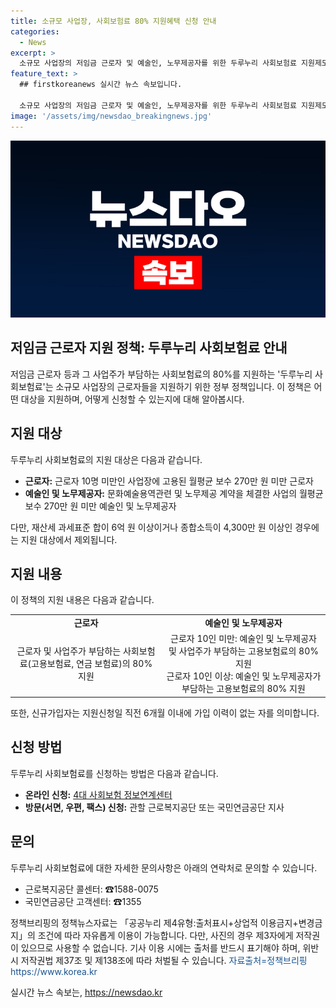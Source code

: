 ```yaml
---
title: 소규모 사업장, 사회보험료 80% 지원혜택 신청 안내
categories:
  - News
excerpt: >
  소규모 사업장의 저임금 근로자 및 예술인, 노무제공자를 위한 두루누리 사회보험료 지원제도는 월평균 보수 270만 원 미만 근로자에게 부담하는 사회보험료의 80%를 지원합니다. 이에 따라 지원 대상과 내용, 지원 방법, 문의처 등이 상세히 안내되어 있으며, 온라인 및 방문 신청이 가능합니다. (출처: 정책브리핑 www.korea.kr)
feature_text: >
  ## firstkoreanews 실시간 뉴스 속보입니다.

  소규모 사업장의 저임금 근로자 및 예술인, 노무제공자를 위한 두루누리 사회보험료 지원제도는 월평균 보수 270만 원 미만 근로자에게 부담하는 사회보험료의 80%를 지원합니다. 이에 따라 지원 대상과 내용, 지원 방법, 문의처 등이 상세히 안내되어 있으며, 온라인 및 방문 신청이 가능합니다. (출처: 정책브리핑 www.korea.kr)
image: '/assets/img/newsdao_breakingnews.jpg'
---
```


<p><img src="/assets/img/newsdao_breakingnews.jpg" alt="firstkoreanews 속보" /></p>

<h2>저임금 근로자 지원 정책: 두루누리 사회보험료 안내</h2>

<p data-ke-size="size16">저임금 근로자 등과 그 사업주가 부담하는 사회보험료의 80%를 지원하는 '두루누리 사회보험료'는 소규모 사업장의 근로자들을 지원하기 위한 정부 정책입니다. 이 정책은 어떤 대상을 지원하며, 어떻게 신청할 수 있는지에 대해 알아봅시다.</p>

<h2 data-ke-size="size26">지원 대상</h2>

<p data-ke-size="size16">두루누리 사회보험료의 지원 대상은 다음과 같습니다.</p>

<ul>
    <li><b>근로자:</b> 근로자 10명 미만인 사업장에 고용된 월평균 보수 270만 원 미만 근로자</li>
    <li><b>예술인 및 노무제공자:</b> 문화예술용역관련 및 노무제공 계약을 체결한 사업의 월평균 보수 270만 원 미만 예술인 및 노무제공자</li>
</ul>

<p data-ke-size="size16">다만, 재산세 과세표준 합이 6억 원 이상이거나 종합소득이 4,300만 원 이상인 경우에는 지원 대상에서 제외됩니다.</p>

<h2 data-ke-size="size26">지원 내용</h2>

<p data-ke-size="size16">이 정책의 지원 내용은 다음과 같습니다.</p>

<table>
    <tr>
        <td style="text-align: center; height: 17px;"><b>근로자</b></td>
        <td style="text-align: center; height: 17px;"><b>예술인 및 노무제공자</b></td>
    </tr>
    <tr>
        <td style="text-align: center; height: 17px;">근로자 및 사업주가 부담하는 사회보험료(고용보험료, 연금 보험료)의 80% 지원</td>
        <td style="text-align: center; height: 17px;">근로자 10인 미만: 예술인 및 노무제공자 및 사업주가 부담하는 고용보험료의 80% 지원<br>근로자 10인 이상: 예술인 및 노무제공자가 부담하는 고용보험료의 80% 지원</td>
    </tr>
</table>

<p data-ke-size="size16">또한, 신규가입자는 지원신청일 직전 6개월 이내에 가입 이력이 없는 자를 의미합니다.</p>

<h2 data-ke-size="size26">신청 방법</h2>

<p data-ke-size="size16">두루누리 사회보험료를 신청하는 방법은 다음과 같습니다.</p>

<ul>
    <li><b>온라인 신청:</b> <a href="https://www.socinet.go.kr" target="_blank" rel="noopener">4대 사회보험 정보연계센터</a></li>
    <li><b>방문(서면, 우편, 팩스) 신청:</b> 관할 근로복지공단 또는 국민연금공단 지사</li>
</ul>

<h2 data-ke-size="size26">문의</h2>

<p data-ke-size="size16">두루누리 사회보험료에 대한 자세한 문의사항은 아래의 연락처로 문의할 수 있습니다.</p>

<ul>
    <li>근로복지공단 콜센터: ☎1588-0075</li>
    <li>국민연금공단 고객센터: ☎1355</li>
</ul>

<p data-ke-size="size16">정책브리핑의 정책뉴스자료는 「공공누리 제4유형:출처표시+상업적 이용금지+변경금지」의 조건에 따라 자유롭게 이용이 가능합니다. 다만, 사진의 경우 제3자에게 저작권이 있으므로 사용할 수 없습니다. 기사 이용 시에는 출처를 반드시 표기해야 하며, 위반 시 저작권법 제37조 및 제138조에 따라 처벌될 수 있습니다. <span style="color: #1a5490;">자료출처=정책브리핑 https://www.korea.kr</span></p>
실시간 뉴스 속보는, <a href="https://newsdao.kr" rel="dofollow">https://newsdao.kr</a>


